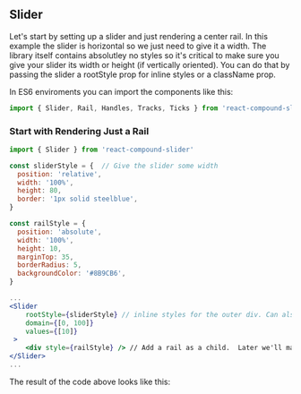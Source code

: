 ## Slider

Let's start by setting up a slider and just rendering a center rail.
In this example the slider is horizontal so we just need to give it a width.
The library itself contains absolutley no styles so it's critical to make sure you give your slider its width or height (if vertically oriented).
You can do that by passing the slider a rootStyle prop for inline styles or a className prop.

In ES6 enviroments you can import the components like this:
```jsx
import { Slider, Rail, Handles, Tracks, Ticks } from 'react-compound-slider'

```

### Start with Rendering Just a Rail

```jsx
import { Slider } from 'react-compound-slider'

const sliderStyle = {  // Give the slider some width
  position: 'relative',
  width: '100%',
  height: 80,
  border: '1px solid steelblue',
}

const railStyle = { 
  position: 'absolute',
  width: '100%',
  height: 10,
  marginTop: 35,
  borderRadius: 5,
  backgroundColor: '#8B9CB6',
}

...
<Slider
	rootStyle={sliderStyle} // inline styles for the outer div. Can also use className prop.
	domain={[0, 100]}
	values={[10]}
 >
	<div style={railStyle} /> // Add a rail as a child.  Later we'll make it interactive.
</Slider>
...
```

The result of the code above looks like this:

